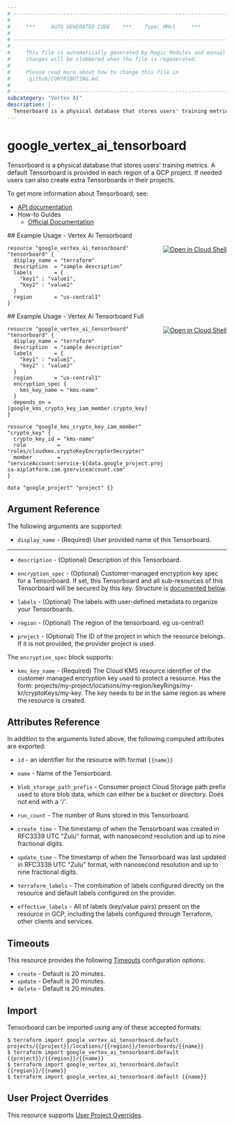 ```yaml
---
# ----------------------------------------------------------------------------
#
#     ***     AUTO GENERATED CODE    ***    Type: MMv1     ***
#
# ----------------------------------------------------------------------------
#
#     This file is automatically generated by Magic Modules and manual
#     changes will be clobbered when the file is regenerated.
#
#     Please read more about how to change this file in
#     .github/CONTRIBUTING.md.
#
# ----------------------------------------------------------------------------
subcategory: "Vertex AI"
description: |-
  Tensorboard is a physical database that stores users' training metrics.
---
```


# google\_vertex\_ai\_tensorboard

Tensorboard is a physical database that stores users' training metrics. A default Tensorboard is provided in each region of a GCP project. If needed users can also create extra Tensorboards in their projects.


To get more information about Tensorboard, see:

* [API documentation](https://cloud.google.com/vertex-ai/docs/reference/rest/v1/projects.locations.tensorboards)
* How-to Guides
    * [Official Documentation](https://cloud.google.com/vertex-ai/docs)

<div class = "oics-button" style="float: right; margin: 0 0 -15px">
  <a href="https://console.cloud.google.com/cloudshell/open?cloudshell_git_repo=https%3A%2F%2Fgithub.com%2Fterraform-google-modules%2Fdocs-examples.git&cloudshell_working_dir=vertex_ai_tensorboard&cloudshell_image=gcr.io%2Fcloudshell-images%2Fcloudshell%3Alatest&open_in_editor=main.tf&cloudshell_print=.%2Fmotd&cloudshell_tutorial=.%2Ftutorial.md" target="_blank">
    <img alt="Open in Cloud Shell" src="//gstatic.com/cloudssh/images/open-btn.svg" style="max-height: 44px; margin: 32px auto; max-width: 100%;">
  </a>
</div>
## Example Usage - Vertex Ai Tensorboard


```hcl
resource "google_vertex_ai_tensorboard" "tensorboard" {
  display_name = "terraform"
  description  = "sample description"
  labels       = {
    "key1" : "value1",
    "key2" : "value2"
  }
  region       = "us-central1"
}
```
<div class = "oics-button" style="float: right; margin: 0 0 -15px">
  <a href="https://console.cloud.google.com/cloudshell/open?cloudshell_git_repo=https%3A%2F%2Fgithub.com%2Fterraform-google-modules%2Fdocs-examples.git&cloudshell_working_dir=vertex_ai_tensorboard_full&cloudshell_image=gcr.io%2Fcloudshell-images%2Fcloudshell%3Alatest&open_in_editor=main.tf&cloudshell_print=.%2Fmotd&cloudshell_tutorial=.%2Ftutorial.md" target="_blank">
    <img alt="Open in Cloud Shell" src="//gstatic.com/cloudssh/images/open-btn.svg" style="max-height: 44px; margin: 32px auto; max-width: 100%;">
  </a>
</div>
## Example Usage - Vertex Ai Tensorboard Full


```hcl
resource "google_vertex_ai_tensorboard" "tensorboard" {
  display_name = "terraform"
  description  = "sample description"
  labels       = {
    "key1" : "value1",
    "key2" : "value2"
  }
  region       = "us-central1"
  encryption_spec {
    kms_key_name = "kms-name"
  }
  depends_on = [google_kms_crypto_key_iam_member.crypto_key]
}

resource "google_kms_crypto_key_iam_member" "crypto_key" {
  crypto_key_id = "kms-name"
  role          = "roles/cloudkms.cryptoKeyEncrypterDecrypter"
  member        = "serviceAccount:service-${data.google_project.project.number}@gcp-sa-aiplatform.iam.gserviceaccount.com"
}

data "google_project" "project" {}
```

## Argument Reference

The following arguments are supported:


* `display_name` -
  (Required)
  User provided name of this Tensorboard.


- - -


* `description` -
  (Optional)
  Description of this Tensorboard.

* `encryption_spec` -
  (Optional)
  Customer-managed encryption key spec for a Tensorboard. If set, this Tensorboard and all sub-resources of this Tensorboard will be secured by this key.
  Structure is [documented below](#nested_encryption_spec).

* `labels` -
  (Optional)
  The labels with user-defined metadata to organize your Tensorboards.

* `region` -
  (Optional)
  The region of the tensorboard. eg us-central1

* `project` - (Optional) The ID of the project in which the resource belongs.
    If it is not provided, the provider project is used.


<a name="nested_encryption_spec"></a>The `encryption_spec` block supports:

* `kms_key_name` -
  (Required)
  The Cloud KMS resource identifier of the customer managed encryption key used to protect a resource.
  Has the form: projects/my-project/locations/my-region/keyRings/my-kr/cryptoKeys/my-key. The key needs to be in the same region as where the resource is created.

## Attributes Reference

In addition to the arguments listed above, the following computed attributes are exported:

* `id` - an identifier for the resource with format `{{name}}`

* `name` -
  Name of the Tensorboard.

* `blob_storage_path_prefix` -
  Consumer project Cloud Storage path prefix used to store blob data, which can either be a bucket or directory. Does not end with a '/'.

* `run_count` -
  The number of Runs stored in this Tensorboard.

* `create_time` -
  The timestamp of when the Tensorboard was created in RFC3339 UTC "Zulu" format, with nanosecond resolution and up to nine fractional digits.

* `update_time` -
  The timestamp of when the Tensorboard was last updated in RFC3339 UTC "Zulu" format, with nanosecond resolution and up to nine fractional digits.

* `terraform_labels` -
  The combination of labels configured directly on the resource
   and default labels configured on the provider.

* `effective_labels` -
  All of labels (key/value pairs) present on the resource in GCP, including the labels configured through Terraform, other clients and services.


## Timeouts

This resource provides the following
[Timeouts](https://developer.hashicorp.com/terraform/plugin/sdkv2/resources/retries-and-customizable-timeouts) configuration options:

- `create` - Default is 20 minutes.
- `update` - Default is 20 minutes.
- `delete` - Default is 20 minutes.

## Import


Tensorboard can be imported using any of these accepted formats:

```
$ terraform import google_vertex_ai_tensorboard.default projects/{{project}}/locations/{{region}}/tensorboards/{{name}}
$ terraform import google_vertex_ai_tensorboard.default {{project}}/{{region}}/{{name}}
$ terraform import google_vertex_ai_tensorboard.default {{region}}/{{name}}
$ terraform import google_vertex_ai_tensorboard.default {{name}}
```

## User Project Overrides

This resource supports [User Project Overrides](https://registry.terraform.io/providers/hashicorp/google/latest/docs/guides/provider_reference#user_project_override).
